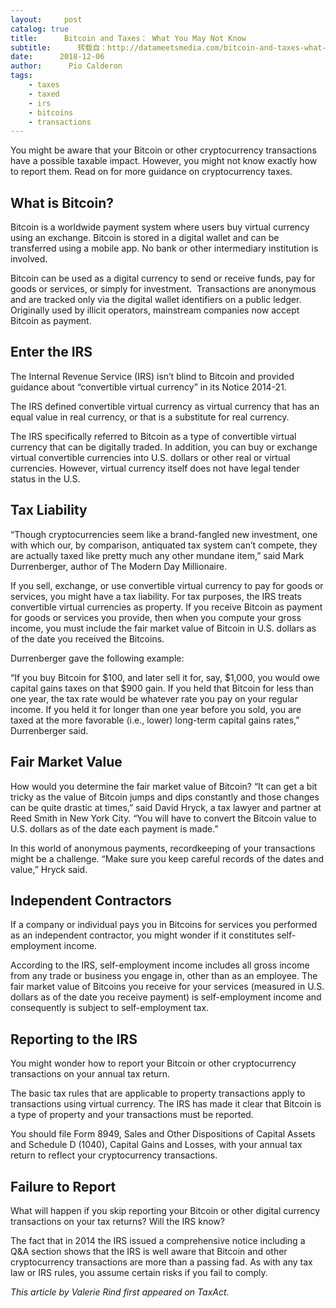 ```yaml
---
layout:     post
catalog: true
title:      Bitcoin and Taxes： What You May Not Know
subtitle:      转载自：http://datameetsmedia.com/bitcoin-and-taxes-what-you-may-not-know/
date:      2018-12-06
author:      Pio Calderon
tags:
    - taxes
    - taxed
    - irs
    - bitcoins
    - transactions
---
```






You might be aware that your Bitcoin or other cryptocurrency transactions have a possible taxable impact. However, you might not know exactly how to report them. Read on for more guidance on cryptocurrency taxes.

## **What is Bitcoin?**

Bitcoin is a worldwide payment system where users buy virtual currency using an exchange. Bitcoin is stored in a digital wallet and can be transferred using a mobile app. No bank or other intermediary institution is involved.

Bitcoin can be used as a digital currency to send or receive funds, pay for goods or services, or simply for investment.  Transactions are anonymous and are tracked only via the digital wallet identifiers on a public ledger. Originally used by illicit operators, mainstream companies now accept Bitcoin as payment.

## **Enter the IRS**

The Internal Revenue Service (IRS) isn’t blind to Bitcoin and provided guidance about “convertible virtual currency” in its Notice 2014-21.

The IRS defined convertible virtual currency as virtual currency that has an equal value in real currency, or that is a substitute for real currency.

The IRS specifically referred to Bitcoin as a type of convertible virtual currency that can be digitally traded. In addition, you can buy or exchange virtual convertible currencies into U.S. dollars or other real or virtual currencies. However, virtual currency itself does not have legal tender status in the U.S.

## **Tax Liability**

“Though cryptocurrencies seem like a brand-fangled new investment, one with which our, by comparison, antiquated tax system can’t compete, they are actually taxed like pretty much any other mundane item,” said Mark Durrenberger, author of The Modern Day Millionaire.

If you sell, exchange, or use convertible virtual currency to pay for goods or services, you might have a tax liability. For tax purposes, the IRS treats convertible virtual currencies as property. If you receive Bitcoin as payment for goods or services you provide, then when you compute your gross income, you must include the fair market value of Bitcoin in U.S. dollars as of the date you received the Bitcoins.

Durrenberger gave the following example:

“If you buy Bitcoin for $100, and later sell it for, say, $1,000, you would owe capital gains taxes on that $900 gain. If you held that Bitcoin for less than one year, the tax rate would be whatever rate you pay on your regular income. If you held it for longer than one year before you sold, you are taxed at the more favorable (i.e., lower) long-term capital gains rates,” Durrenberger said.





## **Fair Market Value**

How would you determine the fair market value of Bitcoin? “It can get a bit tricky as the value of Bitcoin jumps and dips constantly and those changes can be quite drastic at times,” said David Hryck, a tax lawyer and partner at Reed Smith in New York City. “You will have to convert the Bitcoin value to U.S. dollars as of the date each payment is made.”

In this world of anonymous payments, recordkeeping of your transactions might be a challenge. “Make sure you keep careful records of the dates and value,” Hryck said.

## **Independent Contractors**

If a company or individual pays you in Bitcoins for services you performed as an independent contractor, you might wonder if it constitutes self-employment income.

According to the IRS, self-employment income includes all gross income from any trade or business you engage in, other than as an employee. The fair market value of Bitcoins you receive for your services (measured in U.S. dollars as of the date you receive payment) is self-employment income and consequently is subject to self-employment tax.

## **Reporting to the IRS**

You might wonder how to report your Bitcoin or other cryptocurrency transactions on your annual tax return.

The basic tax rules that are applicable to property transactions apply to transactions using virtual currency. The IRS has made it clear that Bitcoin is a type of property and your transactions must be reported.

You should file Form 8949, Sales and Other Dispositions of Capital Assets and Schedule D (1040), Capital Gains and Losses, with your annual tax return to reflect your cryptocurrency transactions.

## **Failure to Report**

What will happen if you skip reporting your Bitcoin or other digital currency transactions on your tax returns? Will the IRS know?

The fact that in 2014 the IRS issued a comprehensive notice including a Q&A section shows that the IRS is well aware that Bitcoin and other cryptocurrency transactions are more than a passing fad. As with any tax law or IRS rules, you assume certain risks if you fail to comply.




*This article by Valerie Rind first appeared on TaxAct.*

